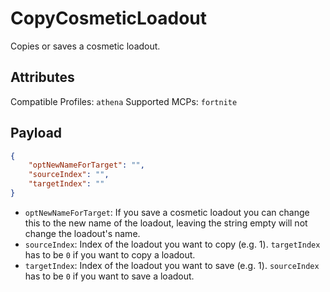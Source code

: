 # CopyCosmeticLoadout
Copies or saves a cosmetic loadout.

## Attributes
Compatible Profiles: `athena`
Supported MCPs: `fortnite`

## Payload
```json
{
    "optNewNameForTarget": "",
    "sourceIndex": "",
    "targetIndex": ""
}
```

- `optNewNameForTarget`: If you save a cosmetic loadout you can change this to the new name of the loadout, leaving the string empty will not change the loadout's name.
- `sourceIndex`: Index of the loadout you want to copy (e.g. 1). `targetIndex` has to be `0` if you want to copy a loadout.
- `targetIndex`: Index of the loadout you want to save (e.g. 1). `sourceIndex` has to be `0` if you want to save a loadout.


